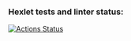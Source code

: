 ### Hexlet tests and linter status:
[![Actions Status](https://github.com/korpeev/frontend-project-lvl2/workflows/hexlet-check/badge.svg)](https://github.com/korpeev/frontend-project-lvl2/actions)